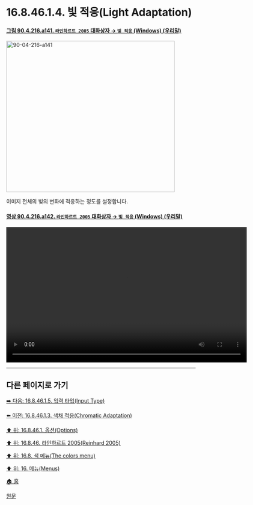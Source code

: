 # 16.8.46.1.4. 빛 적응(Light Adaptation)

<a id="90-04-216-a141"></a>

#### [그림 90.4.216.a141. `라인하르트 2005` 대화상자 → `빛 적응` (Windows) (우리말)](./90-04-0216-reinhard_2005.md#90-04-216-a141)
<img width="448" height="402" alt="90-04-216-a141" src="https://github.com/user-attachments/assets/d22f7962-eb5a-4fce-a8a5-6485b78c440b" />

이미지 전체의 빛의 변화에 적응하는 정도를 설정합니다.

<a id="90-04-216-a142"></a>

#### [영상 90.4.216.a142. `라인하르트 2005` 대화상자 → `빛 적응` (Windows) (우리말)](./90-04-0216-reinhard_2005.md#90-04-216-a142)
<video controls="controls" width="640" height="360" src="https://github.com/user-attachments/assets/c0475170-3c5d-4853-a51f-68bc632ab7c1"></video>

***

## 다른 페이지로 가기

[➡️ 다음: 16.8.46.1.5. 입력 타입(Input Type)](./16-08-46-01-05-input_type.md)

[⬅️ 이전: 16.8.46.1.3. 색채 적응(Chromatic Adaptation)](./16-08-46-01-03-chromatic_adaptation.md)

[⬆️ 위: 16.8.46.1. 옵션(Options)](./16-08-46-01-00-options.md)

[⬆️ 위: 16.8.46. 라인하르트 2005(Reinhard 2005)](./16-08-46-00-reinhard_2005.md)

[⬆️ 위: 16.8. 색 메뉴(The colors menu)](./16-08-00-the-colors-menu.md)

[⬆️ 위: 16. 메뉴(Menus)](./16-00-menus.md)

[🏠 홈](./00-home.md)

[원문](https://docs.gimp.org/2.10/ko/gimp-filter-reinhard-2005.html#idm33661)